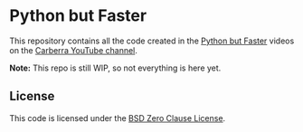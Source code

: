 # Python but Faster

This repository contains all the code created in the [Python but Faster](https://www.youtube.com/playlist?list=PLYeOw6sTSy6ZotfqL7E6ePi4zX8vhEqKf) videos on the [Carberra YouTube channel](https://www.youtube.com/channel/UC13cYu7lec-oOcqQf5L-brg).

**Note:** This repo is still WIP, so not everything is here yet.

## License

This code is licensed under the [BSD Zero Clause License](https://github.com/Carberra/python-is-awesome/blob/main/LICENSE).
